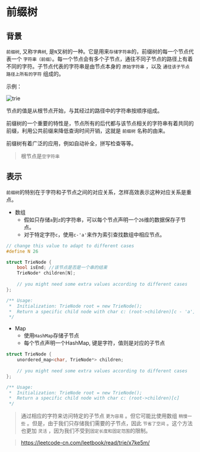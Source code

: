# 前缀树

## 背景

```前缀树```, 又称```字典树```, 是```N```叉树的一种。它是用来```存储字符串```的，前缀树的每一个节点代表一个 ```字符串（前缀）```。每一个节点会有多个子节点，通往不同子节点的路径上有着不同的字符。子节点代表的字符串是由节点本身的 ```原始字符串``` ，以及 ```通往该子节点路径上所有的字符``` 组成的。

示例：

![trie](../images/trie.png)

节点的值是从根节点开始，与其经过的路径中的字符串按顺序组成。

前缀树的一个重要的特性是，节点所有的后代都与该节点相关的字符串有着共同的前缀，利用公共前缀来降低查询时间开销，这就是 ```前缀树``` 名称的由来。

前缀树有着广泛的应用，例如自动补全，拼写检查等等。

> 根节点是```空字符串```

## 表示

```前缀树```的特别在于字符和子节点之间的对应关系，怎样高效表示这种对应关系是重点。

- 数组
  - 假如只存储```a```到```z```的字符串，可以每个节点声明一个```26```维的数据保存子节点。
  - 对于特定字符```c```，使用```c-'a'```来作为索引查找数组中相应节点。
```cpp
// change this value to adapt to different cases
#define N 26

struct TrieNode {
    bool isEnd; //该节点是否是一个串的结束
    TrieNode* children[N];
    
    // you might need some extra values according to different cases
};

/** Usage:
 *  Initialization: TrieNode root = new TrieNode();
 *  Return a specific child node with char c: (root->children)[c - 'a']
 */
```

- Map
  - 使用```HashMap```存储子节点
  - 每个节点声明一个HashMap, 键是字符，值则是对应的子节点
```cpp
struct TrieNode {
    unordered_map<char, TrieNode*> children;
    
    // you might need some extra values according to different cases
};

/** Usage:
 *  Initialization: TrieNode root = new TrieNode();
 *  Return a specific child node with char c: (root->children)[c]
 */
```
> 通过相应的字符来访问特定的子节点 ```更为容易``` 。但它可能比使用数组 ```稍慢一些``` 。但是，由于我们只存储我们需要的子节点，因此 ```节省了空间``` 。这个方法也更加 ```灵活``` ，因为我们不受到```固定长度和固定范围```的限制。

> https://leetcode-cn.com/leetbook/read/trie/x7ke5m/


